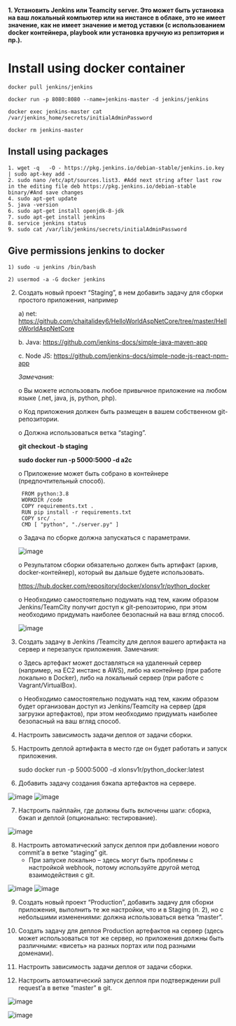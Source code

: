
**1. Установить Jenkins или Teamcity server. Это может быть установка на ваш локальный компьютер или на инстансе в облаке, это не имеет значение, как не имеет значение и метод уставки (с использованием docker контейнера, playbook или установка вручную из репзитория и пр.).**

# Install using docker container
    docker pull jenkins/jenkins

    docker run -p 8080:8080 --name=jenkins-master -d jenkins/jenkins

    docker exec jenkins-master cat /var/jenkins_home/secrets/initialAdminPassword
    
    docker rm jenkins-master

## Install using packages
    1. wget -q   -O - https://pkg.jenkins.io/debian-stable/jenkins.io.key | sudo apt-key add -
    2. sudo nano /etc/apt/sources.list3. #Add next string after last row in the editing file deb https://pkg.jenkins.io/debian-stable binary/#And save changes
    4. sudo apt-get update
    5. java -version
    6. sudo apt-get install openjdk-8-jdk
    7. sudo apt-get install jenkins
    8. service jenkins status
    9. sudo cat /var/lib/jenkins/secrets/initialAdminPassword

    
## Give permissions jenkins to docker

    1) sudo -u jenkins /bin/bash

    2) usermod -a -G docker jenkins


2. Создать новый проект “Staging”, в нем добавить задачу для сборки простого приложения, например 

    a) net: https://github.com/chaitalidey6/HelloWorldAspNetCore/tree/master/HelloWorldAspNetCore

    b.	Java: https://github.com/jenkins-docs/simple-java-maven-app

    c.	Node JS: https://github.com/jenkins-docs/simple-node-js-react-npm-app 
    
    *Замечания:*
    
    o Вы можете использовать любое привычное приложение на любом языке (.net, java, js, python, php).
    
    o	Код приложения должен быть размещен в вашем собственном git-репозитории.
    
    o	Должна использоваться ветка “staging”.
    
    **git checkout -b staging**

    **sudo docker run -p 5000:5000 -d a2c**

    o	Приложение может быть собрано в контейнере (предпочтительный способ).
            
        FROM python:3.8
        WORKDIR /code
        COPY requirements.txt .
        RUN pip install -r requirements.txt
        COPY src/ .
        CMD [ "python", "./server.py" ]

    o	Задача по сборке должна запускаться с параметрами.
    
    ![image](https://user-images.githubusercontent.com/49572117/118539048-9da7f500-b757-11eb-8067-adb6e47017d1.png)

    o	Результатом сборки обязательно должен быть артифакт (архив, docker-контейнер), который вы дальше будете использовать.

    https://hub.docker.com/repository/docker/xlonsv1r/python_docker

    o	Необходимо самостоятельно подумать над тем, каким образом Jenkins/TeamCity получит доступ к git-репозиторию, при этом необходимо придумать наиболее безопасный на ваш вгляд способ.

    ![image](https://user-images.githubusercontent.com/49572117/118401678-3a429800-b66f-11eb-86f2-a217d57de2c0.png)


3. Создать задачу в Jenkins /Teamcity для деплоя вашего артифакта на сервер и перезапуск приложения.
    Замечания:
    
    o	Здесь артефакт может доставляться на удаленный сервер (например, на EC2 инстанс в AWS), либо на контейнер (при работе локально в Docker), либо на локальный сервер (при работе с Vagrant/VirtualBox).
    
    o	Необходимо самостоятельно подумать над тем, каким образом будет организован доступ из Jenkins/Teamcity на сервер (дря загрузки артефактов), при этом необходимо придумать наиболее безопасный на ваш вгляд способ.


4. Настроить зависимость задачи деплоя от задачи сборки.


5. Настроить деплой артифакта в место где он будет работать и запуск приложения.

    sudo docker run -p 5000:5000 -d xlonsv1r/python_docker:latest


6.	Добавить задачу создания бэкапа артефактов на сервере.

![image](https://user-images.githubusercontent.com/49572117/118401831-dff60700-b66f-11eb-96a8-3a17959cc60e.png)
![image](https://user-images.githubusercontent.com/49572117/118524376-c247a100-b746-11eb-8719-0b133f141337.png)

7.	Настроить пайплайн, где должны быть включены шаги: сборка, бэкап и деплой (опционально: тестирование).


![image](https://user-images.githubusercontent.com/49572117/118530061-e27a5e80-b74c-11eb-9af5-7f684d1c4eeb.png)


8.	Настроить автоматический запуск деплоя при добавлении нового commit’а в ветке “staging” git.
    * При запуске локально – здесь могут быть проблемы с настройкой webhook, потому используйте другой метод взаимодействия с git.

![image](https://user-images.githubusercontent.com/49572117/118401887-23e90c00-b670-11eb-9412-51912b652dd2.png)
![image](https://user-images.githubusercontent.com/49572117/118401922-424f0780-b670-11eb-97e7-127d73c0b37b.png)

9.	Создать новый проект “Production”, добавить задачу для сборки приложения, выполнить те же настройки, что и в Staging (п. 2), но с небольшими изменениями: должна использоваться ветка “master”.

10.	Создать задачу для деплоя Production артефактов на сервер (здесь может использоваться тот же сервер, но приложения должны быть различными: «висеть» на разных портах или под разными доменами).

11.	Настроить зависимость задачи деплоя от задачи сборки.

12.	Настроить автоматический запуск деплоя при подтверждении pull request’а в ветке “master” в git.



![image](https://user-images.githubusercontent.com/49572117/118538889-6c2f2980-b757-11eb-8fa6-25ace9369dd7.png)

![image](https://user-images.githubusercontent.com/49572117/118538996-8f59d900-b757-11eb-8ea2-9303bbd86a1c.png)
